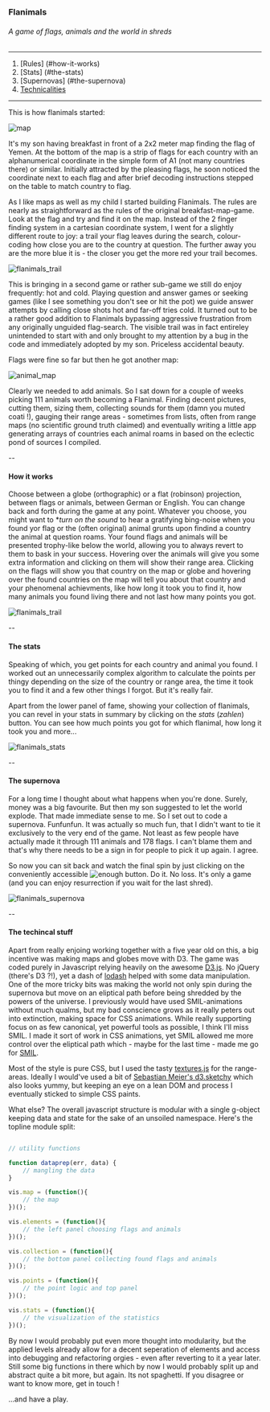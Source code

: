 ### Flanimals

###### A game of flags, animals and the world in shreds

---

1. [Rules] (#how-it-works)
2. [Stats] (#the-stats)
3. [Supernovas] (#the-supernova)
4. [Technicalities](the-techincal-stuff)

---

This is how flanimals started:

![map](attention)

It's my son having breakfast in front of a 2x2 meter map finding the flag of Yemen. At the bottom of the map is a strip of flags for each country with an alphanumerical coordinate in the simple form of A1 (not many countries there) or similar. Initially attracted by the pleasing flags, he soon noticed the coordinate next to each flag and after brief decoding instructions stepped on the table to match country to flag.

As I like maps as well as my child I started building Flanimals. The rules are nearly as straightforward as the rules of the original breakfast-map-game. Look at the flag and try and find it on the map. Instead of the 2 finger finding system in a cartesian coordinate system, I went for a slightly different route to joy: a trail your flag leaves during the search, colour-coding how close you are to the country at question. The further away you are the more blue it is - the closer you get the more red your trail becomes.


![flanimals_trail](images/readme/flanimals_trail.gif)


This is bringing in a second game or rather sub-game we still do enjoy frequently: hot and cold. Playing question and answer games or seeking games (like I see something you don't see or hit the pot) we guide answer attempts by calling close shots hot and far-off tries cold. It turned out to be a rather good addition to Flanimals bypassing aggressive frustration from any originally unguided flag-search. The visible trail was in fact entireley unintended to start with and only brought to my attention by a bug in the code and immediately adopted by my son. Priceless accidental beauty.

Flags were fine so far but then he got another map:

![animal_map](attention)

Clearly we needed to add animals. So I sat down for a couple of weeks picking 111 animals worth becoming a Flanimal. Finding decent pictures, cutting them, sizing them, collecting sounds for them (damn you muted coati !), gauging their range areas - sometimes from lists, often from range maps (no scientific ground truth claimed) and eventually writing a little app generating arrays of countries each animal roams in based on the eclectic pond of sources I compiled. 

--

#### How it works

Choose between a globe (orthographic) or a flat (robinson) projection, between flags or animals, between German or English. You can change back and forth during the game at any point. Whatever you choose, you might want to **turn on the sound* to hear a gratifying bing-noise when you found yor flag or the (often original) animal grunts upon findind a country the animal at question roams. Your found flags and animals will be presented trophy-like below the world, allowing you to always revert to them to bask in your success. Hovering over the animals will give you some extra information and clicking on them will show their range area. Clicking on the flags will show you that country on the map or globe and hovering over the found countries on the map will tell you about that country and your phenomenal achievments, like how long it took you to find it, how many animals you found living there and not last how many points you got.

![flanimals_trail](images/readme/flanimals_hover.png)

--

#### The stats

Speaking of which, you get points for each country and animal you found. I worked out an unnecessarily complex algorithm to calculate the points per thingy depending on the size of the country or range area, the time it took you to find it and a few other things I forgot. But it's really fair.

Apart from the lower panel of fame, showing your collection of flanimals, you can revel in your stats in summary by clicking on the *stats* (*zahlen*) button. You can see how much points you got for which flanimal, how long it took you and more...

![flanimals_stats](images/readme/flanimals_stats.png)

--

#### The supernova

For a long time I thought about what happens when you're done. Surely, money was a big favourite. But then my son suggested to let the world explode. That made immediate sense to me. So I set out to code a supernova. Funfunfun. It was actually so much fun, that I didn't want to tie it exclusively to the very end of the game. Not least as few people have actually made it through 111 animals and 178 flags. I can't blame them and that's why there needs to be a sign in for people to pick it up again. I agree. 

So now you can sit back and watch the final spin by just clicking on the conveniently accessible ![enough](images/readme/flanimals_enough.png) button. Do it. No loss. It's only a game (and you can enjoy resurrection if you wait for the last shred).

![flanimals_supernova](images/readme/flanimals_supernova.png)

--

#### The techincal stuff

Apart from really enjoing working together with a five year old on this, a big incentive was making maps and globes move with D3. The game was coded purely in Javascript relying heavily on the awesome [D3.js](https://d3js.org/). No jQuery (there's D3 ?!), yet a dash of [lodash](https://lodash.com/) helped with some data manipulation. One of the more tricky bits was making the world not only spin during the supernova but move on an eliptical path before being shredded by the powers of the universe. I previously would have used SMIL-animations without much qualms, but my bad conscience grows as it really peters out into extinction, making space for CSS animations. While really supporting focus on as few canonical, yet powerful tools as possible, I think I'll miss SMIL. I made it sort of work in CSS animations, yet SMIL allowed me more control over the eliptical path which - maybe for the last time - made me go for [SMIL](https://en.wikipedia.org/wiki/Synchronized_Multimedia_Integration_Language).

Most of the style is pure CSS, but I used the tasty [textures.js](https://riccardoscalco.github.io/textures/) for the range-areas. Ideally I would've used a bit of [Sebastian Meier's d3.sketchy](https://github.com/sebastian-meier/d3.sketchy) which also looks yummy, but keeping an eye on a lean DOM and process I eventually sticked to simple CSS paints.

What else? The overall javascript structure is modular with a single g-object keeping data and state for the sake of an unsoiled namespace. Here's the topline module split:

```JavaScript

// utility functions

function dataprep(err, data) {
	// mangling the data
}

vis.map = (function(){ 
	// the map
})(); 

vis.elements = (function(){
	// the left panel choosing flags and animals
})(); 

vis.collection = (function(){
	// the bottom panel collecting found flags and animals
})(); 

vis.points = (function(){
	// the point logic and top panel
})(); 

vis.stats = (function(){
	// the visualization of the statistics
})(); 

```

By now I would probably put even more thought into modularity, but the applied levels already allow for a decent seperation of elements and access into debugging and refactoring orgies - even after reverting to it a year later. Still some big functions in there which by now I would probably split up and abstract quite a bit more, but again. Its not spaghetti. If you disagree or want to know more, get in touch !

...and have a play.

